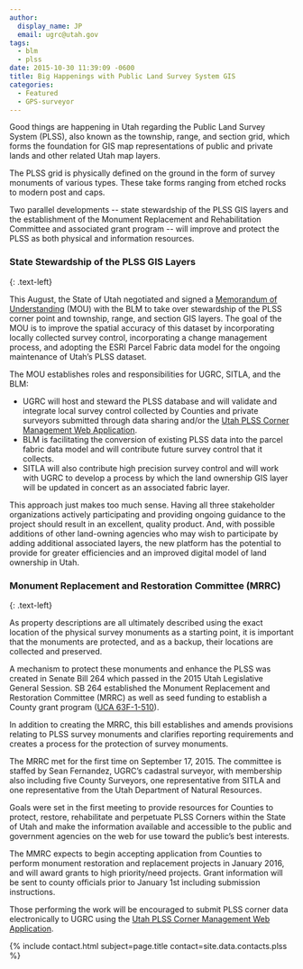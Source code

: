 ```yaml
---
author:
  display_name: JP
  email: ugrc@utah.gov
tags:
  - blm
  - plss
date: 2015-10-30 11:39:09 -0600
title: Big Happenings with Public Land Survey System GIS
categories:
  - Featured
  - GPS-surveyor
---
```


<a href="{% link images/CoMarker_large.jpg %}"><img src="{% link images/CoMarker.jpg %}" alt="" title="CoMarker" class="inline-text-left" loading="lazy" /></a>Good things are happening in Utah regarding the Public Land Survey System (PLSS), also known as the township, range, and section grid, which forms the foundation for GIS map representations of public and private lands and other related Utah map layers.

The PLSS grid is physically defined on the ground in the form of survey monuments of various types. These take forms ranging from etched rocks to modern post and caps.

Two parallel developments -- state stewardship of the PLSS GIS layers and the establishment of the Monument Replacement and Rehabilitation Committee and associated grant program -- will improve and protect the PLSS as both physical and information resources.

### State Stewardship of the PLSS GIS Layers

{: .text-left}

This August, the State of Utah negotiated and signed a [Memorandum of Understanding](https://drive.google.com/file/d/1GoNuIEhg80KFB5e2FqL64RkspyCJlzu7/view?usp=sharing) (MOU) with the BLM to take over stewardship of the PLSS corner point and township, range, and section GIS layers. The goal of the MOU is to improve the spatial accuracy of this dataset by incorporating locally collected survey control, incorporating a change management process, and adopting the ESRI Parcel Fabric data model for the ongoing maintenance of Utah’s PLSS dataset.

The MOU establishes roles and responsibilities for UGRC, SITLA, and the BLM:

- UGRC will host and steward the PLSS database and will validate and integrate local survey control collected by Counties and private surveyors submitted through data sharing and/or the [Utah PLSS Corner Management Web Application](https://plss.utah.gov/).
- BLM is facilitating the conversion of existing PLSS data into the parcel fabric data model and will contribute future survey control that it collects.
- SITLA will also contribute high precision survey control and will work with UGRC to develop a process by which the land ownership GIS layer will be updated in concert as an associated fabric layer.

This approach just makes too much sense. Having all three stakeholder organizations actively participating and providing ongoing guidance to the project should result in an excellent, quality product. And, with possible additions of other land-owning agencies who may wish to participate by adding additional associated layers, the new platform has the potential to provide for greater efficiencies and an improved digital model of land ownership in Utah.

### Monument Replacement and Restoration Committee (MRRC)

{: .text-left}

As property descriptions are all ultimately described using the exact location of the physical survey monuments as a starting point, it is important that the monuments are protected, and as a backup, their locations are collected and preserved.

A mechanism to protect these monuments and enhance the PLSS was created in Senate Bill 264 which passed in the 2015 Utah Legislative General Session. SB 264 established the Monument Replacement and Restoration Committee (MRRC) as well as seed funding to establish a County grant program ([UCA 63F-1-510](https://le.utah.gov/xcode/Title63F/Chapter1/63F-1-S510.html)).

In addition to creating the MRRC, this bill establishes and amends provisions relating to PLSS survey monuments and clarifies reporting requirements and creates a process for the protection of survey monuments.

The MRRC met for the first time on September 17, 2015. The committee is staffed by Sean Fernandez, UGRC’s cadastral surveyor, with membership also including five County Surveyors, one representative from SITLA and one representative from the Utah Department of Natural Resources.

Goals were set in the first meeting to provide resources for Counties to protect, restore, rehabilitate and perpetuate PLSS Corners within the State of Utah and make the information available and accessible to the public and government agencies on the web for use toward the public’s best interests.

The MMRC expects to begin accepting application from Counties to perform monument restoration and replacement projects in January 2016, and will award grants to high priority/need projects. Grant information will be sent to county officials prior to January 1st including submission instructions.

Those performing the work will be encouraged to submit PLSS corner data electronically to UGRC using the [Utah PLSS Corner Management Web Application](https://plss.utah.gov/).

{% include contact.html subject=page.title contact=site.data.contacts.plss %}
